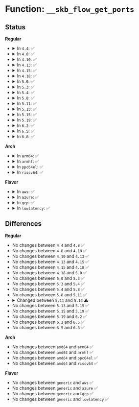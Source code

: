 # Function: <code>__skb_flow_get_ports</code>

## Status
<b>Regular</b>
<ul>
<li>
<details>
<summary>In <code>4.4</code>: ✅</summary>

```c
__be32 __skb_flow_get_ports(const struct sk_buff *skb, int thoff, u8 ip_proto, void *data, int hlen);
```

**Collision:** Unique Global

**Inline:** No

**Transformation:** False

**Instances:**

```
In net/core/flow_dissector.c (ffffffff81711c60)
Location: net/core/flow_dissector.c:82
Inline: False
Direct callers:
  - net/core/flow_dissector.c:__skb_flow_dissect
```
**Symbols:**

```
ffffffff81711c60-ffffffff81711d2b: __skb_flow_get_ports (STB_GLOBAL)
```
</details>
</li>
<li>
<details>
<summary>In <code>4.8</code>: ✅</summary>

```c
__be32 __skb_flow_get_ports(const struct sk_buff *skb, int thoff, u8 ip_proto, void *data, int hlen);
```

**Collision:** Unique Global

**Inline:** No

**Transformation:** False

**Instances:**

```
In net/core/flow_dissector.c (ffffffff817795b0)
Location: net/core/flow_dissector.c:69
Inline: False
Direct callers:
  - net/core/flow_dissector.c:__skb_flow_dissect
```
**Symbols:**

```
ffffffff817795b0-ffffffff8177967b: __skb_flow_get_ports (STB_GLOBAL)
```
</details>
</li>
<li>
<details>
<summary>In <code>4.10</code>: ✅</summary>

```c
__be32 __skb_flow_get_ports(const struct sk_buff *skb, int thoff, u8 ip_proto, void *data, int hlen);
```

**Collision:** Unique Global

**Inline:** No

**Transformation:** False

**Instances:**

```
In net/core/flow_dissector.c (ffffffff817a6700)
Location: net/core/flow_dissector.c:93
Inline: False
Direct callers:
  - net/core/flow_dissector.c:__skb_flow_dissect
```
**Symbols:**

```
ffffffff817a6700-ffffffff817a67cb: __skb_flow_get_ports (STB_GLOBAL)
```
</details>
</li>
<li>
<details>
<summary>In <code>4.13</code>: ✅</summary>

```c
__be32 __skb_flow_get_ports(const struct sk_buff *skb, int thoff, u8 ip_proto, void *data, int hlen);
```

**Collision:** Unique Global

**Inline:** No

**Transformation:** False

**Instances:**

```
In net/core/flow_dissector.c (ffffffff817c49c0)
Location: net/core/flow_dissector.c:94
Inline: False
Direct callers:
  - net/core/flow_dissector.c:__skb_flow_dissect
```
**Symbols:**

```
ffffffff817c49c0-ffffffff817c4a9e: __skb_flow_get_ports (STB_GLOBAL)
```
</details>
</li>
<li>
<details>
<summary>In <code>4.15</code>: ✅</summary>

```c
__be32 __skb_flow_get_ports(const struct sk_buff *skb, int thoff, u8 ip_proto, void *data, int hlen);
```

**Collision:** Unique Global

**Inline:** No

**Transformation:** False

**Instances:**

```
In net/core/flow_dissector.c (ffffffff8183e2d0)
Location: net/core/flow_dissector.c:97
Inline: False
Direct callers:
  - net/core/flow_dissector.c:__skb_flow_dissect
```
**Symbols:**

```
ffffffff8183e2d0-ffffffff8183e3ae: __skb_flow_get_ports (STB_GLOBAL)
```
</details>
</li>
<li>
<details>
<summary>In <code>4.18</code>: ✅</summary>

```c
__be32 __skb_flow_get_ports(const struct sk_buff *skb, int thoff, u8 ip_proto, void *data, int hlen);
```

**Collision:** Unique Global

**Inline:** No

**Transformation:** False

**Instances:**

```
In net/core/flow_dissector.c (ffffffff81888b30)
Location: net/core/flow_dissector.c:98
Inline: False
Direct callers:
  - net/core/flow_dissector.c:__skb_flow_dissect
```
**Symbols:**

```
ffffffff81888b30-ffffffff81888c17: __skb_flow_get_ports (STB_GLOBAL)
```
</details>
</li>
<li>
<details>
<summary>In <code>5.0</code>: ✅</summary>

```c
__be32 __skb_flow_get_ports(const struct sk_buff *skb, int thoff, u8 ip_proto, void *data, int hlen);
```

**Collision:** Unique Global

**Inline:** No

**Transformation:** False

**Instances:**

```
In net/core/flow_dissector.c (ffffffff818a9710)
Location: net/core/flow_dissector.c:139
Inline: False
Direct callers:
  - net/core/flow_dissector.c:__skb_flow_dissect
```
**Symbols:**

```
ffffffff818a9710-ffffffff818a97e7: __skb_flow_get_ports (STB_GLOBAL)
```
</details>
</li>
<li>
<details>
<summary>In <code>5.3</code>: ✅</summary>

```c
__be32 __skb_flow_get_ports(const struct sk_buff *skb, int thoff, u8 ip_proto, void *data, int hlen);
```

**Collision:** Unique Global

**Inline:** No

**Transformation:** False

**Instances:**

```
In net/core/flow_dissector.c (ffffffff818f4e20)
Location: net/core/flow_dissector.c:183
Inline: False
Direct callers:
  - net/core/flow_dissector.c:__skb_flow_dissect
```
**Symbols:**

```
ffffffff818f4e20-ffffffff818f4f0b: __skb_flow_get_ports (STB_GLOBAL)
```
</details>
</li>
<li>
<details>
<summary>In <code>5.4</code>: ✅</summary>

```c
__be32 __skb_flow_get_ports(const struct sk_buff *skb, int thoff, u8 ip_proto, void *data, int hlen);
```

**Collision:** Unique Global

**Inline:** No

**Transformation:** False

**Instances:**

```
In net/core/flow_dissector.c (ffffffff81926cf0)
Location: net/core/flow_dissector.c:183
Inline: False
Direct callers:
  - net/core/flow_dissector.c:__skb_flow_dissect
```
**Symbols:**

```
ffffffff81926cf0-ffffffff81926ddb: __skb_flow_get_ports (STB_GLOBAL)
```
</details>
</li>
<li>
<details>
<summary>In <code>5.8</code>: ✅</summary>

```c
__be32 __skb_flow_get_ports(const struct sk_buff *skb, int thoff, u8 ip_proto, void *data, int hlen);
```

**Collision:** Unique Global

**Inline:** No

**Transformation:** False

**Instances:**

```
In net/core/flow_dissector.c (ffffffff819fae90)
Location: net/core/flow_dissector.c:115
Inline: False
Direct callers:
  - net/core/flow_dissector.c:__skb_flow_dissect
```
**Symbols:**

```
ffffffff819fae90-ffffffff819faf7b: __skb_flow_get_ports (STB_GLOBAL)
```
</details>
</li>
<li>
<details>
<summary>In <code>5.11</code>: ✅</summary>

```c
__be32 __skb_flow_get_ports(const struct sk_buff *skb, int thoff, u8 ip_proto, void *data, int hlen);
```

**Collision:** Unique Global

**Inline:** No

**Transformation:** False

**Instances:**

```
In net/core/flow_dissector.c (ffffffff819faab0)
Location: net/core/flow_dissector.c:115
Inline: False
Direct callers:
  - net/core/flow_dissector.c:__skb_flow_dissect
```
**Symbols:**

```
ffffffff819faab0-ffffffff819fab9e: __skb_flow_get_ports (STB_GLOBAL)
```
</details>
</li>
<li>
<details>
<summary>In <code>5.13</code>: ✅</summary>

```c
__be32 __skb_flow_get_ports(const struct sk_buff *skb, int thoff, u8 ip_proto, const void *data, int hlen);
```

**Collision:** Unique Global

**Inline:** No

**Transformation:** False

**Instances:**

```
In net/core/flow_dissector.c (ffffffff819e0cb0)
Location: net/core/flow_dissector.c:116
Inline: False
Direct callers:
  - net/core/flow_dissector.c:__skb_flow_dissect
  - net/core/flow_dissector.c:__skb_flow_dissect
  - net/core/flow_dissector.c:__skb_flow_dissect
  - net/core/flow_dissector.c:__skb_flow_dissect
  - net/core/flow_dissector.c:__skb_flow_dissect
  - net/core/flow_dissector.c:__skb_flow_dissect
  - net/core/flow_dissector.c:__skb_flow_dissect
  - net/core/flow_dissector.c:__skb_flow_dissect
```
**Symbols:**

```
ffffffff819e0cb0-ffffffff819e0d92: __skb_flow_get_ports (STB_GLOBAL)
```
</details>
</li>
<li>
<details>
<summary>In <code>5.15</code>: ✅</summary>

```c
__be32 __skb_flow_get_ports(const struct sk_buff *skb, int thoff, u8 ip_proto, const void *data, int hlen);
```

**Collision:** Unique Global

**Inline:** No

**Transformation:** False

**Instances:**

```
In net/core/flow_dissector.c (ffffffff81a910f0)
Location: net/core/flow_dissector.c:116
Inline: False
Direct callers:
  - net/core/flow_dissector.c:__skb_flow_dissect
  - net/core/flow_dissector.c:__skb_flow_dissect
  - net/core/flow_dissector.c:__skb_flow_dissect
  - net/core/flow_dissector.c:__skb_flow_dissect
  - net/core/flow_dissector.c:__skb_flow_dissect
  - net/core/flow_dissector.c:__skb_flow_dissect
  - net/core/flow_dissector.c:__skb_flow_dissect
```
**Symbols:**

```
ffffffff81a910f0-ffffffff81a911d2: __skb_flow_get_ports (STB_GLOBAL)
```
</details>
</li>
<li>
<details>
<summary>In <code>5.19</code>: ✅</summary>

```c
__be32 __skb_flow_get_ports(const struct sk_buff *skb, int thoff, u8 ip_proto, const void *data, int hlen);
```

**Collision:** Unique Global

**Inline:** No

**Transformation:** False

**Instances:**

```
In net/core/flow_dissector.c (ffffffff81c071d0)
Location: net/core/flow_dissector.c:118
Inline: False
Direct callers:
  - net/core/flow_dissector.c:__skb_flow_dissect
```
**Symbols:**

```
ffffffff81c071d0-ffffffff81c07299: __skb_flow_get_ports (STB_GLOBAL)
```
</details>
</li>
<li>
<details>
<summary>In <code>6.2</code>: ✅</summary>

```c
__be32 __skb_flow_get_ports(const struct sk_buff *skb, int thoff, u8 ip_proto, const void *data, int hlen);
```

**Collision:** Unique Global

**Inline:** No

**Transformation:** False

**Instances:**

```
In net/core/flow_dissector.c (ffffffff81db6c20)
Location: net/core/flow_dissector.c:118
Inline: False
Direct callers:
  - net/core/flow_dissector.c:__skb_flow_dissect
```
**Symbols:**

```
ffffffff81db6c20-ffffffff81db6ce9: __skb_flow_get_ports (STB_GLOBAL)
```
</details>
</li>
<li>
<details>
<summary>In <code>6.5</code>: ✅</summary>

```c
__be32 __skb_flow_get_ports(const struct sk_buff *skb, int thoff, u8 ip_proto, const void *data, int hlen);
```

**Collision:** Unique Global

**Inline:** No

**Transformation:** False

**Instances:**

```
In net/core/flow_dissector.c (ffffffff81e272f0)
Location: net/core/flow_dissector.c:119
Inline: False
Direct callers:
  - net/core/flow_dissector.c:__skb_flow_dissect
```
**Symbols:**

```
ffffffff81e272f0-ffffffff81e273af: __skb_flow_get_ports (STB_GLOBAL)
```
</details>
</li>
<li>
<details>
<summary>In <code>6.8</code>: ✅</summary>

```c
__be32 __skb_flow_get_ports(const struct sk_buff *skb, int thoff, u8 ip_proto, const void *data, int hlen);
```

**Collision:** Unique Global

**Inline:** No

**Transformation:** False

**Instances:**

```
In net/core/flow_dissector.c (ffffffff81ee52a0)
Location: net/core/flow_dissector.c:119
Inline: False
Direct callers:
  - net/core/flow_dissector.c:__skb_flow_dissect
```
**Symbols:**

```
ffffffff81ee52a0-ffffffff81ee535f: __skb_flow_get_ports (STB_GLOBAL)
```
</details>
</li>
</ul>
<b>Arch</b>
<ul>
<li>
<details>
<summary>In <code>arm64</code>: ✅</summary>

```c
__be32 __skb_flow_get_ports(const struct sk_buff *skb, int thoff, u8 ip_proto, void *data, int hlen);
```

**Collision:** Unique Global

**Inline:** No

**Transformation:** False

**Instances:**

```
In net/core/flow_dissector.c (ffff800010bc30c8)
Location: net/core/flow_dissector.c:183
Inline: False
Direct callers:
  - net/core/flow_dissector.c:__skb_flow_dissect
```
**Symbols:**

```
ffff800010bc30c8-ffff800010bc31fc: __skb_flow_get_ports (STB_GLOBAL)
```
</details>
</li>
<li>
<details>
<summary>In <code>armhf</code>: ✅</summary>

```c
__be32 __skb_flow_get_ports(const struct sk_buff *skb, int thoff, u8 ip_proto, void *data, int hlen);
```

**Collision:** Unique Global

**Inline:** No

**Transformation:** False

**Instances:**

```
In net/core/flow_dissector.c (c0cde3ec)
Location: net/core/flow_dissector.c:183
Inline: False
Direct callers:
  - net/core/flow_dissector.c:__skb_flow_dissect
```
**Symbols:**

```
c0cde3ec-c0cde520: __skb_flow_get_ports (STB_GLOBAL)
```
</details>
</li>
<li>
<details>
<summary>In <code>ppc64el</code>: ✅</summary>

```c
__be32 __skb_flow_get_ports(const struct sk_buff *skb, int thoff, u8 ip_proto, void *data, int hlen);
```

**Collision:** Unique Global

**Inline:** No

**Transformation:** False

**Instances:**

```
In net/core/flow_dissector.c (c000000000c9d180)
Location: net/core/flow_dissector.c:183
Inline: False
Direct callers:
  - net/core/flow_dissector.c:__skb_flow_dissect
```
**Symbols:**

```
c000000000c9d180-c000000000c9d2ec: __skb_flow_get_ports (STB_GLOBAL)
```
</details>
</li>
<li>
<details>
<summary>In <code>riscv64</code>: ✅</summary>

```c
__be32 __skb_flow_get_ports(const struct sk_buff *skb, int thoff, u8 ip_proto, void *data, int hlen);
```

**Collision:** Unique Global

**Inline:** No

**Transformation:** False

**Instances:**

```
In net/core/flow_dissector.c (ffffffe00074fd54)
Location: net/core/flow_dissector.c:183
Inline: False
Direct callers:
  - net/core/flow_dissector.c:__skb_flow_dissect
```
**Symbols:**

```
ffffffe00074fd54-ffffffe00074fe2a: __skb_flow_get_ports (STB_GLOBAL)
```
</details>
</li>
</ul>
<b>Flavor</b>
<ul>
<li>
<details>
<summary>In <code>aws</code>: ✅</summary>

```c
__be32 __skb_flow_get_ports(const struct sk_buff *skb, int thoff, u8 ip_proto, void *data, int hlen);
```

**Collision:** Unique Global

**Inline:** No

**Transformation:** False

**Instances:**

```
In net/core/flow_dissector.c (ffffffff818c6cf0)
Location: net/core/flow_dissector.c:183
Inline: False
Direct callers:
  - net/core/flow_dissector.c:__skb_flow_dissect
```
**Symbols:**

```
ffffffff818c6cf0-ffffffff818c6ddb: __skb_flow_get_ports (STB_GLOBAL)
```
</details>
</li>
<li>
<details>
<summary>In <code>azure</code>: ✅</summary>

```c
__be32 __skb_flow_get_ports(const struct sk_buff *skb, int thoff, u8 ip_proto, void *data, int hlen);
```

**Collision:** Unique Global

**Inline:** No

**Transformation:** False

**Instances:**

```
In net/core/flow_dissector.c (ffffffff81880c30)
Location: net/core/flow_dissector.c:183
Inline: False
Direct callers:
  - net/core/flow_dissector.c:__skb_flow_dissect
```
**Symbols:**

```
ffffffff81880c30-ffffffff81880d1b: __skb_flow_get_ports (STB_GLOBAL)
```
</details>
</li>
<li>
<details>
<summary>In <code>gcp</code>: ✅</summary>

```c
__be32 __skb_flow_get_ports(const struct sk_buff *skb, int thoff, u8 ip_proto, void *data, int hlen);
```

**Collision:** Unique Global

**Inline:** No

**Transformation:** False

**Instances:**

```
In net/core/flow_dissector.c (ffffffff81917cf0)
Location: net/core/flow_dissector.c:183
Inline: False
Direct callers:
  - net/core/flow_dissector.c:__skb_flow_dissect
```
**Symbols:**

```
ffffffff81917cf0-ffffffff81917ddb: __skb_flow_get_ports (STB_GLOBAL)
```
</details>
</li>
<li>
<details>
<summary>In <code>lowlatency</code>: ✅</summary>

```c
__be32 __skb_flow_get_ports(const struct sk_buff *skb, int thoff, u8 ip_proto, void *data, int hlen);
```

**Collision:** Unique Global

**Inline:** No

**Transformation:** False

**Instances:**

```
In net/core/flow_dissector.c (ffffffff81938f00)
Location: net/core/flow_dissector.c:183
Inline: False
Direct callers:
  - net/core/flow_dissector.c:__skb_flow_dissect
```
**Symbols:**

```
ffffffff81938f00-ffffffff81938feb: __skb_flow_get_ports (STB_GLOBAL)
```
</details>
</li>
</ul>

## Differences
<b>Regular</b>
<ul>
<li>
No changes between <code>4.4</code> and <code>4.8</code> ✅
</li>
<li>
No changes between <code>4.8</code> and <code>4.10</code> ✅
</li>
<li>
No changes between <code>4.10</code> and <code>4.13</code> ✅
</li>
<li>
No changes between <code>4.13</code> and <code>4.15</code> ✅
</li>
<li>
No changes between <code>4.15</code> and <code>4.18</code> ✅
</li>
<li>
No changes between <code>4.18</code> and <code>5.0</code> ✅
</li>
<li>
No changes between <code>5.0</code> and <code>5.3</code> ✅
</li>
<li>
No changes between <code>5.3</code> and <code>5.4</code> ✅
</li>
<li>
No changes between <code>5.4</code> and <code>5.8</code> ✅
</li>
<li>
No changes between <code>5.8</code> and <code>5.11</code> ✅
</li>
<li>
<details>
<summary>Changed between <code>5.11</code> and <code>5.13</code> ⚠️</summary>
<ul>
<li>
<b>Param type changed. </b>
<code>void *data</code> ➡️ <code>const void *data</code>
</li>
</ul>
</details>
</li>
<li>
No changes between <code>5.13</code> and <code>5.15</code> ✅
</li>
<li>
No changes between <code>5.15</code> and <code>5.19</code> ✅
</li>
<li>
No changes between <code>5.19</code> and <code>6.2</code> ✅
</li>
<li>
No changes between <code>6.2</code> and <code>6.5</code> ✅
</li>
<li>
No changes between <code>6.5</code> and <code>6.8</code> ✅
</li>
</ul>
<b>Arch</b>
<ul>
<li>
No changes between <code>amd64</code> and <code>arm64</code> ✅
</li>
<li>
No changes between <code>amd64</code> and <code>armhf</code> ✅
</li>
<li>
No changes between <code>amd64</code> and <code>ppc64el</code> ✅
</li>
<li>
No changes between <code>amd64</code> and <code>riscv64</code> ✅
</li>
</ul>
<b>Flavor</b>
<ul>
<li>
No changes between <code>generic</code> and <code>aws</code> ✅
</li>
<li>
No changes between <code>generic</code> and <code>azure</code> ✅
</li>
<li>
No changes between <code>generic</code> and <code>gcp</code> ✅
</li>
<li>
No changes between <code>generic</code> and <code>lowlatency</code> ✅
</li>
</ul>

